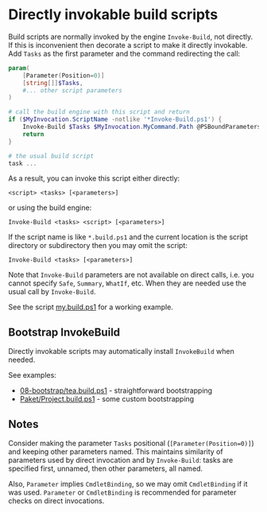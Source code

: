 # Directly invokable build scripts

Build scripts are normally invoked by the engine `Invoke-Build`, not directly.
If this is inconvenient then decorate a script to make it directly invokable.
Add `Tasks` as the first parameter and the command redirecting the call:

```powershell
param(
    [Parameter(Position=0)]
    [string[]]$Tasks,
    #... other script parameters
)

# call the build engine with this script and return
if ($MyInvocation.ScriptName -notlike '*Invoke-Build.ps1') {
    Invoke-Build $Tasks $MyInvocation.MyCommand.Path @PSBoundParameters
    return
}

# the usual build script
task ...
```

As a result, you can invoke this script either directly:

```
<script> <tasks> [<parameters>]
```

or using the build engine:

```
Invoke-Build <tasks> <script> [<parameters>]
```

If the script name is like `*.build.ps1` and the current location is the script
directory or subdirectory then you may omit the script:

```
Invoke-Build <tasks> [<parameters>]
```

Note that `Invoke-Build` parameters are not available on direct calls, i.e. you
cannot specify `Safe`, `Summary`, `WhatIf`, etc. When they are needed use the
usual call by `Invoke-Build`.

See the script [my.build.ps1](my.build.ps1) for a working example.

## Bootstrap InvokeBuild

Directly invokable scripts may automatically install `InvokeBuild` when needed.

See examples:

- [08-bootstrap/tea.build.ps1](../01-step-by-step-tutorial/08-bootstrap/tea.build.ps1) - straightforward bootstrapping
- [Paket/Project.build.ps1](../Paket/Project.build.ps1) - some custom bootstrapping

## Notes

Consider making the parameter `Tasks` positional (`[Parameter(Position=0)]`) and keeping other parameters named.
This maintains similarity of parameters used by direct invocation and by `Invoke-Build`:
tasks are specified first, unnamed, then other parameters, all named.

Also, `Parameter` implies `CmdletBinding`, so we may omit `CmdletBinding` if it was used.
`Parameter` or `CmdletBinding` is recommended for parameter checks on direct invocations.
